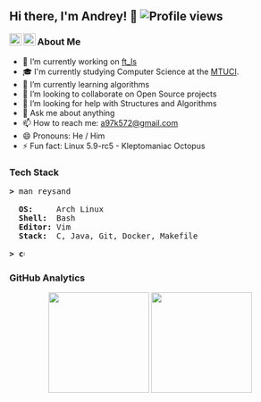 ## Hi there, I'm Andrey! 👋 ![Profile views](https://gpvc.arturio.dev/reysand)
<a href="https://www.linkedin.com/in/a-slyusar/">
  <img align="left" alt="Reysand's LinkedIn" width="22px" src="https://cdn.jsdelivr.net/npm/simple-icons@v3/icons/linkedin.svg" />
</a>
<a href="https://steamcommunity.com/id/yukisyn">
  <img align="left" alt="Reysand's Steam" width="22px" src="https://cdn.jsdelivr.net/npm/simple-icons@3.1.0/icons/steam.svg" />
</a>

### About Me
- 🔭 I’m currently working on [ft_ls](https://github.com/reysand/ft_ls)
- 🎓 I'm currently studying Computer Science at the [MTUCI](https://mtuci.ru/?lang=en).
- 🌱 I’m currently learning algorithms
- 👯 I’m looking to collaborate on Open Source projects
- 🤔 I’m looking for help with Structures and Algorithms
- 💬 Ask me about anything
- 📫 How to reach me: a97k572@gmail.com
- 😄 Pronouns: He / Him
- ⚡ Fun fact: Linux 5.9-rc5	- Kleptomaniac Octopus

### Tech Stack
<pre>
<b>></b> man reysand

  <b>OS:    </b> Arch Linux
  <b>Shell: </b> Bash
  <b>Editor:</b> Vim
  <b>Stack: </b> C, Java, Git, Docker, Makefile

<b>> <img align="top" src="https://user-images.githubusercontent.com/2514771/93036534-5fbd6480-f5fd-11ea-8a13-58ef04796c17.gif" alt="cursor" width="10" height="18" /></b>
</pre>

### GitHub Analytics
<p align="center">
  <img height="180em" src="https://github-readme-stats-eight-theta.vercel.app/api?username=reysand&show_icons=true&theme=vue&include_all_commits=true&count_private=true" />
  <img height="180em" src="https://github-readme-stats-eight-theta.vercel.app/api/top-langs/?username=reysand&layout=compact&theme=vue" />
</p>
